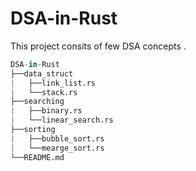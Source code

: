 # DSA-in-Rust
This project consits of few  DSA concepts .
```python
DSA-in-Rust
├──data_struct
|   ├──link_list.rs
|   └──stack.rs
├──searching
|   ├──binary.rs
|   └──linear_search.rs
├──sorting
|   ├──bubble_sort.rs
|   └──mearge_sort.rs
└──README.md
```
